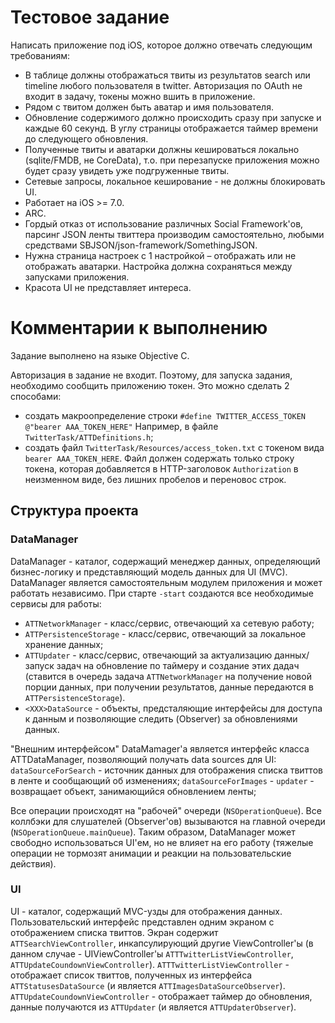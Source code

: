 # Тестовое задание

Написать приложение под iOS, которое должно отвечать следующим требованиям:
* В таблице должны отображаться твиты из результатов search или timeline любого пользователя в twitter. Авторизация по OAuth не входит в задачу, токены можно вшить в приложение.
* Рядом с твитом должен быть аватар и имя пользователя.
* Обновление содержимого должно происходить сразу при запуске и каждые 60 секунд. В углу страницы отображается таймер времени до следующего обновления.
* Полученные твиты и аватарки должны кешироваться локально (sqlite/FMDB, не CoreData), т.о. при перезапуске приложения можно будет сразу увидеть уже подгруженные твиты.
* Сетевые запросы, локальное кеширование - не должны блокировать UI.
* Работает на iOS >= 7.0.
* ARC.
* Гордый отказ от использование различных Social Framework'ов, парсинг JSON ленты твиттера производим самостоятельно, любыми средствами SBJSON/json-framework/SomethingJSON.
* Нужна страница настроек с 1 настройкой – отображать или не отображать аватарки. Настройка должна сохраняться между запусками приложения.
* Красота UI не представляет интереса.

# Комментарии к выполнению

Задание выполнено на языке Objective C.

Авторизация в задание не входит. Поэтому, для запуска задания, необходимо сообщить приложению токен. Это можно сделать 2 способами:
* создать макроопределение строки ```#define TWITTER_ACCESS_TOKEN @"bearer AAA_TOKEN_HERE"``` Например, в файле ```TwitterTask/ATTDefinitions.h```;
* создать файл ```TwitterTask/Resources/access_token.txt``` с токеном вида ```bearer AAA_TOKEN_HERE```. Файл должен содержать только строку токена, которая добавляется в HTTP-заголовок ```Authorization``` в неизменном виде, без лишних пробелов и переновос строк.

## Структура проекта

### DataManager

DataManager - каталог, содержащий менеджер данных, определяющий бизнес-логику и представляющий модель данных для UI (MVC).
DataManager является самостоятельным модулем приложения и может работать независимо. При старте ```-start``` создаются все необходимые сервисы для работы:
* ```ATTNetworkManager``` - класс/сервис, отвечающий ха сетевую работу;
* ```ATTPersistenceStorage``` - класс/сервис, отвечающий за локальное хранение данных;
* ```ATTUpdater``` - класс/сервис, отвечающий за актуализацию данных/запуск задач на обновление по таймеру и создание этих дадач (ставится в очередь задача ```ATTNetworkManager``` на получение новой порции данных, при получении результатов, данные передаются в ```ATTPersistenceStorage```).
* ```<XXX>DataSource``` - объекты, предсталяющие интерфейсы для доступа к данным и позволяющие следить (Observer) за обновлениями данных.

"Внешним интерфейсом" DataMamager'а является интерфейс класса ATTDataManager, позволяющий получать data sources для UI:
```dataSourceForSearch``` - источник данных для отображения списка твиттов в ленте и сообщающий об изменениях;
```dataSourceForImages``` - 
```updater``` - возвращает объект, занимающийся обновлением ленты;

Все операции происходят на "рабочей" очереди (```NSOperationQueue```). Все коллбэки для слушателей (Observer'ов) вызываются на главной очереди (```NSOperationQueue.mainQueue```). Таким образом, DataManager может свободно использоваться UI'ем, но не влияет на его работу (тяжелые операции не тормозят анимации и реакции на пользовательские действия).

### UI

UI - каталог, содержащий MVC-узды для отображения данных.
Пользовательский интерфейс представлен одним экраном с отображением списка твиттов.
Экран содержит ```ATTSearchViewController```, инкапсулирующий другие ViewController'ы (в данном случае - UIViewController'ы ```ATTTwitterListViewController```, ```ATTUpdateCoundownViewController```).
```ATTTwitterListViewController``` - отображает список твиттов, полученных из интерфейса ```ATTStatusesDataSource``` (и является ```ATTImagesDataSourceObserver```).
```ATTUpdateCoundownViewController``` - отображает таймер до обновления, данные получаются из ```ATTUpdater``` (и является ```ATTUpdaterObserver```).
